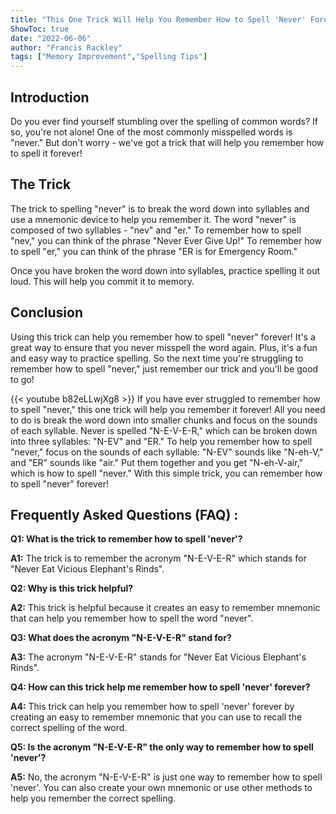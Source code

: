 ```yaml
---
title: "This One Trick Will Help You Remember How to Spell 'Never' Forever!"
ShowToc: true 
date: "2022-06-06"
author: "Francis Rackley" 
tags: ["Memory Improvement","Spelling Tips"]
---
```

## Introduction

Do you ever find yourself stumbling over the spelling of common words? If so, you're not alone! One of the most commonly misspelled words is "never." But don't worry - we've got a trick that will help you remember how to spell it forever!

## The Trick

The trick to spelling "never" is to break the word down into syllables and use a mnemonic device to help you remember it. The word "never" is composed of two syllables - "nev" and "er." To remember how to spell "nev," you can think of the phrase "Never Ever Give Up!" To remember how to spell "er," you can think of the phrase "ER is for Emergency Room."

Once you have broken the word down into syllables, practice spelling it out loud. This will help you commit it to memory.

## Conclusion

Using this trick can help you remember how to spell "never" forever! It's a great way to ensure that you never misspell the word again. Plus, it's a fun and easy way to practice spelling. So the next time you're struggling to remember how to spell "never," just remember our trick and you'll be good to go!

{{< youtube b82eLLwjXg8 >}} 
If you have ever struggled to remember how to spell "never," this one trick will help you remember it forever! All you need to do is break the word down into smaller chunks and focus on the sounds of each syllable. Never is spelled "N-E-V-E-R," which can be broken down into three syllables: "N-EV" and "ER." To help you remember how to spell "never," focus on the sounds of each syllable: "N-EV" sounds like "N-eh-V," and "ER" sounds like "air." Put them together and you get "N-eh-V-air," which is how to spell "never." With this simple trick, you can remember how to spell "never" forever!

## Frequently Asked Questions (FAQ) :
**Q1: What is the trick to remember how to spell 'never'?**

**A1:** The trick is to remember the acronym "N-E-V-E-R" which stands for "Never Eat Vicious Elephant's Rinds".

**Q2: Why is this trick helpful?**

**A2:** This trick is helpful because it creates an easy to remember mnemonic that can help you remember how to spell the word "never".

**Q3: What does the acronym "N-E-V-E-R" stand for?**

**A3:** The acronym "N-E-V-E-R" stands for "Never Eat Vicious Elephant's Rinds".

**Q4: How can this trick help me remember how to spell 'never' forever?**

**A4:** This trick can help you remember how to spell 'never' forever by creating an easy to remember mnemonic that you can use to recall the correct spelling of the word.

**Q5: Is the acronym "N-E-V-E-R" the only way to remember how to spell 'never'?**

**A5:** No, the acronym "N-E-V-E-R" is just one way to remember how to spell 'never'. You can also create your own mnemonic or use other methods to help you remember the correct spelling.






